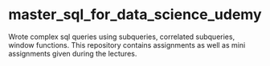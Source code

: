 # master_sql_for_data_science_udemy

Wrote complex sql queries using subqueries, correlated subqueries, window functions.
This repository contains assignments as well as mini assignments given during the 
lectures.
